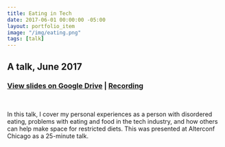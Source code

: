 ```yaml
---
title: Eating in Tech
date: 2017-06-01 00:00:00 -05:00
layout: portfolio_item
image: "/img/eating.png"
tags: [talk]
---
```


## A talk, June 2017
### [View slides on Google Drive](https://drive.google.com/open?id=1sO06DHdnb-dY7T9r7I_3yvHO7DatW0o9oH3WGHr3-Fk) | [Recording](https://www.youtube.com/watch?v=u-GzIWnN7qs)

<br>

In this talk, I cover my personal experiences as a person with disordered eating, problems with eating and food in the tech industry, and how others can help make space for restricted diets. This was presented at Alterconf Chicago as a 25-minute talk.
